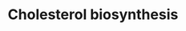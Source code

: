 ---
annotations:
- id: PW:0000454
  parent: classic metabolic pathway
  type: Pathway Ontology
  value: cholesterol biosynthetic pathway
authors:
- M.Lieberman
- MaintBot
- N.Mantei
- Thomas
- Christine Chichester
- Egonw
- Irenemolina
- DeSl
- Eweitz
citedin:
- link: PMC9329822
- link: PMC4723140
- link: PMC3292902
description: 'Cholesterol is a waxy steroid metabolite found in the cell membranes
  and transported in the blood plasma of all animals. It is an essential structural
  component of mammalian cell membranes, where it is required to establish proper
  membrane permeability and fluidity. In addition, cholesterol is an important component
  for the manufacture of bile acids, steroid hormones, and several fat-soluble vitamins.
  Cholesterol is the principal sterol synthesized by animals, but small quantities
  are synthesized in other eukaryotes, such as plants and fungi. It is almost completely
  absent among prokaryotes, which include bacteria.  Source: [[wikipedia:Cholesterol|Wikipedia]]'
last-edited: 2021-05-14
organisms:
- Mus musculus
redirect_from:
- /index.php/Pathway:WP103
- /instance/WP103
- /instance/WP103_rr116834
revision: r116834
schema-jsonld:
- '@context': https://schema.org/
  '@id': https://wikipathways.github.io/pathways/WP103.html
  '@type': Dataset
  creator:
    '@type': Organization
    name: WikiPathways
  description: 'Cholesterol is a waxy steroid metabolite found in the cell membranes
    and transported in the blood plasma of all animals. It is an essential structural
    component of mammalian cell membranes, where it is required to establish proper
    membrane permeability and fluidity. In addition, cholesterol is an important component
    for the manufacture of bile acids, steroid hormones, and several fat-soluble vitamins.
    Cholesterol is the principal sterol synthesized by animals, but small quantities
    are synthesized in other eukaryotes, such as plants and fungi. It is almost completely
    absent among prokaryotes, which include bacteria.  Source: [[wikipedia:Cholesterol|Wikipedia]]'
  keywords:
  - (S)-2,3-Epoxysqualene
  - 7-Dehydrocholesterol
  - Acetyl-CoA
  - Cholesterol
  - Cyp51
  - Dhcr7
  - Dimethylallylpyrophosphate
  - Fdft1
  - Fdps
  - Geranyl-PP
  - Hmgcr
  - Hmgcs1
  - Idi1
  - Lanosterin
  - Lathosterol
  - Lss
  - Mevalonic acid
  - Mevalonic acid 5-pyrophosphate
  - Mevalonic acid-5P
  - Mvd
  - Mvk
  - Nsdhl
  - Pmvk
  - Sc4mol
  - Sc5d
  - Sqle
  - Squalene
  - farnesyl pyrophosphate
  - isopentenyl pyrophosphate
  license: CC0
  name: Cholesterol biosynthesis
seo: CreativeWork
title: Cholesterol biosynthesis
wpid: WP103
---